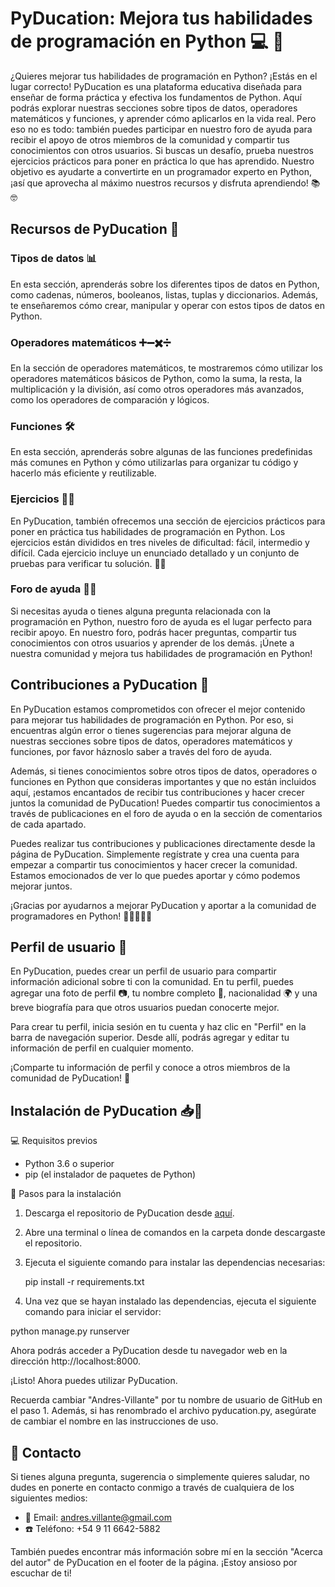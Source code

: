 # PyDucation: Mejora tus habilidades de programación en Python 💻 🚀

¿Quieres mejorar tus habilidades de programación en Python? ¡Estás en el lugar correcto! PyDucation es una plataforma educativa diseñada para enseñar de forma práctica y efectiva los fundamentos de Python. Aquí podrás explorar nuestras secciones sobre tipos de datos, operadores matemáticos y funciones, y aprender cómo aplicarlos en la vida real. Pero eso no es todo: también puedes participar en nuestro foro de ayuda para recibir el apoyo de otros miembros de la comunidad y compartir tus conocimientos con otros usuarios. Si buscas un desafío, prueba nuestros ejercicios prácticos para poner en práctica lo que has aprendido. Nuestro objetivo es ayudarte a convertirte en un programador experto en Python, ¡así que aprovecha al máximo nuestros recursos y disfruta aprendiendo! 📚🤓

## Recursos de PyDucation 🔎

### Tipos de datos 📊
En esta sección, aprenderás sobre los diferentes tipos de datos en Python, como cadenas, números, booleanos, listas, tuplas y diccionarios. Además, te enseñaremos cómo crear, manipular y operar con estos tipos de datos en Python. 

### Operadores matemáticos ➕➖✖️➗
En la sección de operadores matemáticos, te mostraremos cómo utilizar los operadores matemáticos básicos de Python, como la suma, la resta, la multiplicación y la división, así como otros operadores más avanzados, como los operadores de comparación y lógicos.  

### Funciones 🛠️
En esta sección, aprenderás sobre algunas de las funciones predefinidas más comunes en Python y cómo utilizarlas para organizar tu código y hacerlo más eficiente y reutilizable. 

### Ejercicios 🏋️‍♀️
En PyDucation, también ofrecemos una sección de ejercicios prácticos para poner en práctica tus habilidades de programación en Python. Los ejercicios están divididos en tres niveles de dificultad: fácil, intermedio y difícil. Cada ejercicio incluye un enunciado detallado y un conjunto de pruebas para verificar tu solución. 👨‍💻

### Foro de ayuda 💬🤝
Si necesitas ayuda o tienes alguna pregunta relacionada con la programación en Python, nuestro foro de ayuda es el lugar perfecto para recibir apoyo. En nuestro foro, podrás hacer preguntas, compartir tus conocimientos con otros usuarios y aprender de los demás. ¡Únete a nuestra comunidad y mejora tus habilidades de programación en Python! 

## Contribuciones a PyDucation 📝

En PyDucation estamos comprometidos con ofrecer el mejor contenido para mejorar tus habilidades de programación en Python. Por eso, si encuentras algún error o tienes sugerencias para mejorar alguna de nuestras secciones sobre tipos de datos, operadores matemáticos y funciones, por favor háznoslo saber a través del foro de ayuda.

Además, si tienes conocimientos sobre otros tipos de datos, operadores o funciones en Python que consideras importantes y que no están incluidos aquí, ¡estamos encantados de recibir tus contribuciones y hacer crecer juntos la comunidad de PyDucation! Puedes compartir tus conocimientos a través de publicaciones en el foro de ayuda o en la sección de comentarios de cada apartado.

Puedes realizar tus contribuciones y publicaciones directamente desde la página de PyDucation. Simplemente regístrate y crea una cuenta para empezar a compartir tus conocimientos y hacer crecer la comunidad. Estamos emocionados de ver lo que puedes aportar y cómo podemos mejorar juntos.

¡Gracias por ayudarnos a mejorar PyDucation y aportar a la comunidad de programadores en Python! 🙌👨‍💻👩‍💻

## Perfil de usuario 👤
En PyDucation, puedes crear un perfil de usuario para compartir información adicional sobre ti con la comunidad. En tu perfil, puedes agregar una foto de perfil 📷, tu nombre completo 📛, nacionalidad 🌍 y una breve biografía para que otros usuarios puedan conocerte mejor.

Para crear tu perfil, inicia sesión en tu cuenta y haz clic en "Perfil" en la barra de navegación superior. Desde allí, podrás agregar y editar tu información de perfil en cualquier momento.

¡Comparte tu información de perfil y conoce a otros miembros de la comunidad de PyDucation! 🤝

##  Instalación de PyDucation 📥🔧

💻 Requisitos previos
- Python 3.6 o superior
- pip (el instalador de paquetes de Python)

🚀 Pasos para la instalación
1. Descarga el repositorio de PyDucation desde [aquí](https://github.com/Andres-Villante/PyDucation).
2. Abre una terminal o línea de comandos en la carpeta donde descargaste el repositorio.
3. Ejecuta el siguiente comando para instalar las dependencias necesarias:
   
   pip install -r requirements.txt

4. Una vez que se hayan instalado las dependencias, ejecuta el siguiente comando para iniciar el servidor:

python manage.py runserver

Ahora podrás acceder a PyDucation desde tu navegador web en la dirección http://localhost:8000.

 ¡Listo! Ahora puedes utilizar PyDucation.

Recuerda cambiar "Andres-Villante" por tu nombre de usuario de GitHub en el paso 1. Además, si has renombrado el archivo pyducation.py, asegúrate de cambiar el nombre en las instrucciones de uso.

## 📩 Contacto

Si tienes alguna pregunta, sugerencia o simplemente quieres saludar, no dudes en ponerte en contacto conmigo a través de cualquiera de los siguientes medios:

- 📧 Email: [andres.villante@gmail.com](mailto:andres.villante@gmail.com)
- ☎️ Teléfono: +54 9 11 6642-5882

También puedes encontrar más información sobre mí en la sección "Acerca del autor" de PyDucation en el footer de la página. ¡Estoy ansioso por escuchar de ti!
